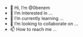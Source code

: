 - 👋 Hi, I’m @0benem
- 👀 I’m interested in ...
- 🌱 I’m currently learning ...
- 💞️ I’m looking to collaborate on ...
- 📫 How to reach me ...

<!---
0benem/0benem is a ✨ special ✨ repository because its `README.md` (this file) appears on your GitHub profile.
You can click the Preview link to take a look at your changes.
--->

